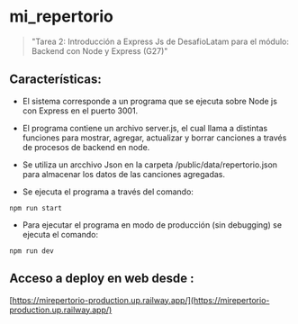 # mi_repertorio

>"Tarea 2: Introducción a Express Js de DesafioLatam para el módulo: Backend con Node y Express (G27)"

## Características:

* El sistema corresponde a un programa que se ejecuta sobre Node js con Express en el puerto 3001.

* El programa contiene un archivo server.js, el cual llama a distintas funciones para mostrar, agregar, actualizar y borrar canciones a través de procesos de backend en node.

* Se utiliza un arcchivo Json en la carpeta /public/data/repertorio.json  para almacenar los datos de las canciones agregadas.

* Se ejecuta el programa a través del comando:
```
npm run start
```
* Para ejecutar el programa en modo de producción (sin debugging) se ejecuta el comando:
```
npm run dev
```
## Acceso a deploy en web desde :

[https://mirepertorio-production.up.railway.app/](https://mirepertorio-production.up.railway.app/)


